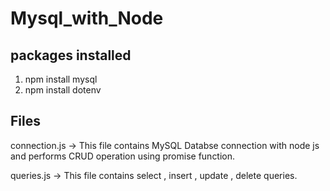 # Mysql_with_Node

packages installed
------------------

1. npm install mysql
2. npm install dotenv

Files
-----

connection.js -> This file contains MySQL Databse connection with node js and performs CRUD operation using promise function.

queries.js -> This file contains select , insert , update , delete queries.
